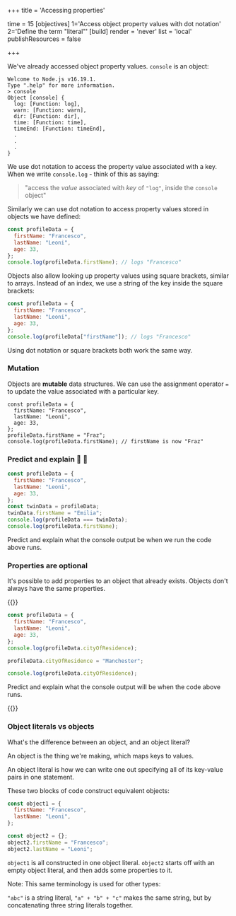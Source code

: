 +++
title = 'Accessing properties'

time = 15
[objectives]
    1='Access object property values with dot notation'
    2='Define the term "literal"'
[build]
  render = 'never'
  list = 'local'
  publishResources = false

+++

We've already accessed object property values. `console` is an object:

```console
Welcome to Node.js v16.19.1.
Type ".help" for more information.
> console
Object [console] {
  log: [Function: log],
  warn: [Function: warn],
  dir: [Function: dir],
  time: [Function: time],
  timeEnd: [Function: timeEnd],
  .
  .
  .
}
```

We use dot notation to access the property value associated with a key.
When we write `console.log` - think of this as saying:

> "access the _value_ associated with _key_ of `"log"`, inside the `console` object"

Similarly we can use dot notation to access property values stored in objects we have defined:

```js
const profileData = {
  firstName: "Francesco",
  lastName: "Leoni",
  age: 33,
};
console.log(profileData.firstName); // logs "Francesco"
```

Objects also allow looking up property values using square brackets, similar to arrays. Instead of an index, we use a string of the key inside the square brackets:

```js
const profileData = {
  firstName: "Francesco",
  lastName: "Leoni",
  age: 33,
};
console.log(profileData["firstName"]); // logs "Francesco"
```

Using dot notation or square brackets both work the same way.

### Mutation

Objects are **mutable** data structures. We can use the assignment operator `=` to update the value associated with a particular key.

```js{linenos=table,hl_lines=["6"],linenostart=1}
const profileData = {
  firstName: "Francesco",
  lastName: "Leoni",
  age: 33,
};
profileData.firstName = "Fraz";
console.log(profileData.firstName); // firstName is now "Fraz"
```

### Predict and explain 💬 🧠

```js
const profileData = {
  firstName: "Francesco",
  lastName: "Leoni",
  age: 33,
};
const twinData = profileData;
twinData.firstName = "Emilia";
console.log(profileData === twinData);
console.log(profileData.firstName);
```

Predict and explain what the console output be when we run the code above runs.

### Properties are optional

It's possible to add properties to an object that already exists. Objects don't always have the same properties.

{{<note type="exercise" name="Predict and explain 💬 🧠">}}

```js
const profileData = {
  firstName: "Francesco",
  lastName: "Leoni",
  age: 33,
};
console.log(profileData.cityOfResidence);

profileData.cityOfResidence = "Manchester";

console.log(profileData.cityOfResidence);
```

Predict and explain what the console output will be when the code above runs.

{{</note>}}

### Object literals vs objects

What's the difference between an object, and an object literal?

An object is the thing we're making, which maps keys to values.

An object literal is how we can write one out specifying all of its key-value pairs in one statement.

These two blocks of code construct equivalent objects:

```js
const object1 = {
  firstName: "Francesco",
  lastName: "Leoni",
};

const object2 = {};
object2.firstName = "Francesco";
object2.lastName = "Leoni";
```

`object1` is all constructed in one object literal.
`object2` starts off with an empty object literal, and then adds some properties to it.

Note: This same terminology is used for other types:

`"abc"` is a string literal, `"a" + "b" + "c"` makes the same string, but by concatenating three string literals together.
